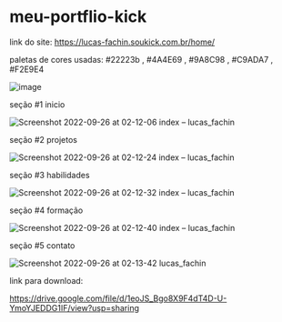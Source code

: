 # meu-portflio-kick

link do site: https://lucas-fachin.soukick.com.br/home/

paletas de cores usadas: #22223b , #4A4E69 , #9A8C98 , #C9ADA7 , #F2E9E4



![image](https://user-images.githubusercontent.com/104872538/189538537-a4779df5-724d-42aa-9f92-571037675a00.png)

seção #1  inicio  


![Screenshot 2022-09-26 at 02-12-06 index – lucas_fachin](https://user-images.githubusercontent.com/104872538/192202746-c38a0718-db20-4f10-ade6-d50c6e7debda.png)



seção #2 projetos 


![Screenshot 2022-09-26 at 02-12-24 index – lucas_fachin](https://user-images.githubusercontent.com/104872538/192202789-87d451d8-b881-4585-a827-b8367e2eb4ba.png)


seção #3  habilidades


![Screenshot 2022-09-26 at 02-12-32 index – lucas_fachin](https://user-images.githubusercontent.com/104872538/192202859-157f236c-04e1-4454-85ce-90936e46d9e2.png)


seção #4   formação
 

![Screenshot 2022-09-26 at 02-12-40 index – lucas_fachin](https://user-images.githubusercontent.com/104872538/192202997-c0ce8e29-5154-4e9d-b006-1f81a1324100.png)


seção #5   contato


![Screenshot 2022-09-26 at 02-13-42 lucas_fachin](https://user-images.githubusercontent.com/104872538/192203069-21f1cb65-31df-4bcc-b413-e2c746eaf796.png)


link para download:

https://drive.google.com/file/d/1eoJS_Bgo8X9F4dT4D-U-YmoYJEDDG1IF/view?usp=sharing


